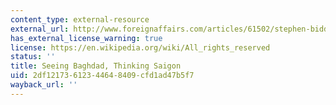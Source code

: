 ```yaml
---
content_type: external-resource
external_url: http://www.foreignaffairs.com/articles/61502/stephen-biddle/seeing-baghdad-thinking-saigon
has_external_license_warning: true
license: https://en.wikipedia.org/wiki/All_rights_reserved
status: ''
title: Seeing Baghdad, Thinking Saigon
uid: 2df12173-6123-4464-8409-cfd1ad47b5f7
wayback_url: ''
---
```

